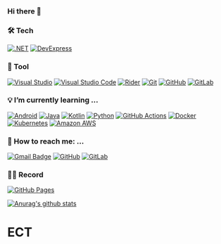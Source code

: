 ### Hi there 👋

<!--
**psy0231/psy0231** is a ✨ _special_ ✨ repository because its `README.md` (this file) appears on your GitHub profile.

Here are some ideas to get you started:
- 👯 I’m looking to collaborate on ...
- 🤔 I’m looking for help with ...
- ⚡ Fun fact: ...


<a href="https://developer.android.com" target="_blank"><img src="https://img.shields.io/badge/Android-3DDC84?style=flat-square&logo=Android&logoColor=white"/></a>

- badge
      [![.NET](https://img.shields.io/badge/.NET-512BD4?style=flat-square&logo=.NET&logoColor=white)](https://dotnet.microsoft.com/)

- state
      ![Anurag's GitHub stats](https://github-readme-stats.vercel.app/api?username=사용자명 &theme=default&show_icons=true)


- https://velog.io/@woo0_hooo/Github-github-profile-%EA%B0%84%EC%A7%80%EB%82%98%EA%B2%8C-%EA%BE%B8%EB%AF%B8%EA%B8%B0

- [![Hits](https://hits.seeyoufarm.com/api/count/incr/badge.svg?url=https%3A%2F%2Fgithub.com%2Fgjbae1212%2Fhit-counter)](https://hits.seeyoufarm.com)                    

- https://docs.github.com/en/account-and-profile/setting-up-and-managing-your-github-profile/customizing-your-profile/about-your-profile

- https://github.com/anuraghazra/github-readme-stats

- https://github.com/bokub/github-stats-box

- https://fernando.kr/develop/2020-05-02-github-gist-posting/

- http://blog.cowkite.com/blog/2102241544/
-->


### 🛠️ Tech  
   
[![.NET](https://img.shields.io/badge/.NET-512BD4?style=flat-square&logo=.NET&logoColor=white)](https://dotnet.microsoft.com/)
[![DevExpress](https://img.shields.io/badge/DevExpress-FF7200?style=flat-square&logo=DevExpress&logoColor=white)](https://www.devexpress.com)
### 🧰 Tool

[![Visual Studio](https://img.shields.io/badge/VisualStudio-5C2D91?style=flat-square&logo=VisualStudio&logoColor=white)](https://visualstudio.microsoft.com/ko/)
[![Visual Studio Code](https://img.shields.io/badge/VisualStudioCode-007ACC?style=flat-square&logo=VisualStudioCode&logoColor=white)](https://code.visualstudio.com/)
[![Rider](https://img.shields.io/badge/Rider-000000?style=flat-square&logo=Rider&logoColor=white)](https://www.jetbrains.com/ko-kr/rider/)
[![Git](https://img.shields.io/badge/Git-F05032?style=flat-square&logo=Git&logoColor=white)](https://git-scm.com)
[![GitHub](https://img.shields.io/badge/GitHub-181717?style=flat-square&logo=GitHub&logoColor=white)](https://github.com)
[![GitLab](https://img.shields.io/badge/GitLab-FCA121?style=flat-square&logo=GitLab&logoColor=white)](https://gitlab.com/)

### 💡 I’m currently learning ...

[![Android](https://img.shields.io/badge/Android-3DDC84?style=flat-square&logo=Android&logoColor=white)](https://developer.android.com)
[![Java](https://img.shields.io/badge/Java-007396?style=flat-square&logo=Java&logoColor=white)](https://www.java.com/ko/)
[![Kotlin](https://img.shields.io/badge/Kotlin-7F52FF?style=flat-square&logo=Kotlin&logoColor=white)](https://developer.android.com/kotlin?hl=ko)
[![Python](https://img.shields.io/badge/Python-3776AB?style=flat-square&logo=Python&logoColor=white)](https://www.python.org)
[![GitHub Actions](https://img.shields.io/badge/GitHubActions-2088FF?style=flat-square&logo=GitHubActions&logoColor=white)](https://github.com/features/actions)
[![Docker](https://img.shields.io/badge/Docker-2496ED?style=flat-square&logo=Docker&logoColor=white)](https://www.docker.com)
[![Kubernetes](https://img.shields.io/badge/Kubernetes-326CE5?style=flat-square&logo=Kubernetes&logoColor=white)](https://www.docker.com)
[![Amazon AWS](https://img.shields.io/badge/AmazonAWS-232F3E?style=flat-square&logo=AmazonAWS&logoColor=white)](https://aws.amazon.com/ko/)

### 📡 How to reach me: ...
    
[![Gmail Badge](https://img.shields.io/badge/Gmail-d14836?style=flat-square&logo=Gmail&logoColor=white&link=mailto:snugyun01@gmail.com)](mailto:psy0231@gmail.com)
[![GitHub](https://img.shields.io/badge/GitHub-181717?style=flat-square&logo=GitHub&logoColor=white)](https://github.com/psy0231)
[![GitLab](https://img.shields.io/badge/GitLab-FCA121?style=flat-square&logo=GitLab&logoColor=white)](https://gitlab.com/psy72006300)

### ✍🏻 Record

[![GitHub Pages](https://img.shields.io/badge/GitHubPages-222222?style=flat-square&logo=GitHubPages&logoColor=white)](https://gitlab.com/psy72006300)

[![Anurag's github stats](https://github-readme-stats.vercel.app/api?username=psy0231&show_icons=true&theme=radical)](https://github.com/anuraghazra/github-readme-stats)

# ECT
